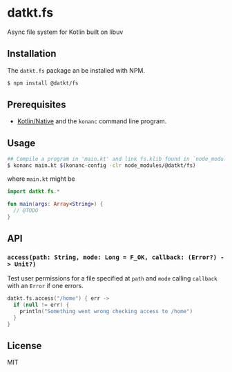 datkt.fs
=======

Async file system for Kotlin built on libuv

## Installation

The `datkt.fs` package an be installed with NPM.

```sh
$ npm install @datkt/fs
```

## Prerequisites

* [Kotlin/Native](https://github.com/JetBrains/kotlin-native) and the
  `konanc` command line program.

## Usage

```sh
## Compile a program in 'main.kt' and link fs.klib found in `node_modules/`
$ konanc main.kt $(konanc-config -clr node_modules/@datkt/fs)
```

where `main.kt` might be

```kotlin
import datkt.fs.*

fun main(args: Array<String>) {
  // @TODO
}
```

## API

### `access(path: String, mode: Long = F_OK, callback: (Error?) -> Unit?)`

Test user permissions for a file specified at `path` and `mode` calling
`callback` with an `Error` if one errors.


```kotlin
datkt.fs.access("/home") { err ->
  if (null != err) {
    println("Something went wrong checking access to /home")
  }
}
```

## License

MIT
